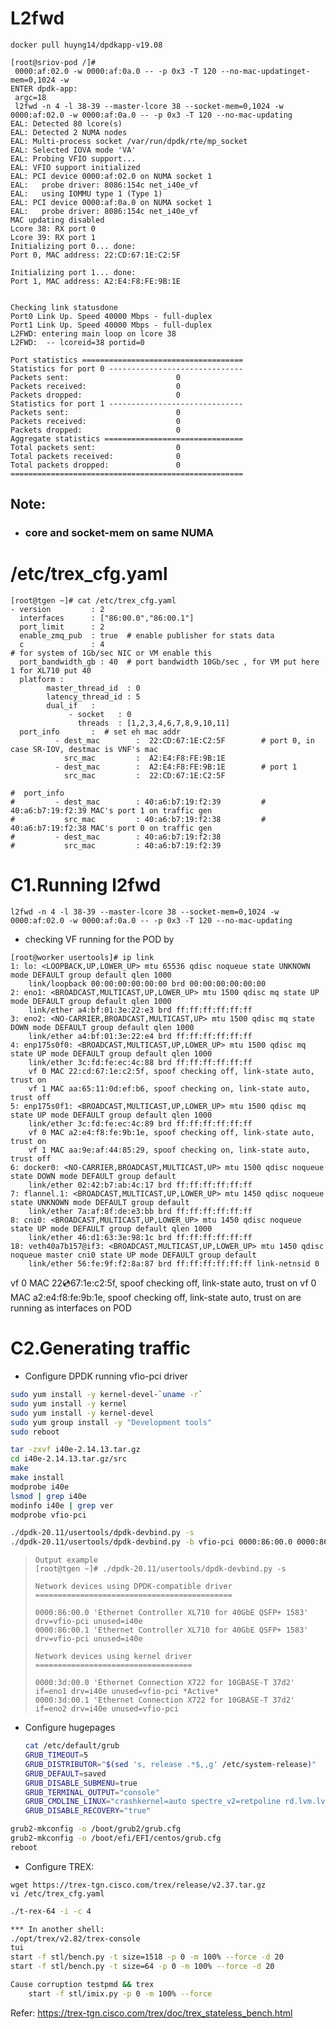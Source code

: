 # L2fwd
`docker pull huyng14/dpdkapp-v19.08`

```
[root@sriov-pod /]#
 0000:af:02.0 -w 0000:af:0a.0 -- -p 0x3 -T 120 --no-mac-updatinget-mem=0,1024 -w
ENTER dpdk-app:
 argc=18
 l2fwd -n 4 -l 38-39 --master-lcore 38 --socket-mem=0,1024 -w 0000:af:02.0 -w 0000:af:0a.0 -- -p 0x3 -T 120 --no-mac-updating
EAL: Detected 80 lcore(s)
EAL: Detected 2 NUMA nodes
EAL: Multi-process socket /var/run/dpdk/rte/mp_socket
EAL: Selected IOVA mode 'VA'
EAL: Probing VFIO support...
EAL: VFIO support initialized
EAL: PCI device 0000:af:02.0 on NUMA socket 1
EAL:   probe driver: 8086:154c net_i40e_vf
EAL:   using IOMMU type 1 (Type 1)
EAL: PCI device 0000:af:0a.0 on NUMA socket 1
EAL:   probe driver: 8086:154c net_i40e_vf
MAC updating disabled
Lcore 38: RX port 0
Lcore 39: RX port 1
Initializing port 0... done:
Port 0, MAC address: 22:CD:67:1E:C2:5F

Initializing port 1... done:
Port 1, MAC address: A2:E4:F8:FE:9B:1E


Checking link statusdone
Port0 Link Up. Speed 40000 Mbps - full-duplex
Port1 Link Up. Speed 40000 Mbps - full-duplex
L2FWD: entering main loop on lcore 38
L2FWD:  -- lcoreid=38 portid=0

Port statistics ====================================
Statistics for port 0 ------------------------------
Packets sent:                        0
Packets received:                    0
Packets dropped:                     0
Statistics for port 1 ------------------------------
Packets sent:                        0
Packets received:                    0
Packets dropped:                     0
Aggregate statistics ===============================
Total packets sent:                  0
Total packets received:              0
Total packets dropped:               0
====================================================
```

## Note:

- ### core and socket-mem on same NUMA

# /etc/trex_cfg.yaml

```
[root@tgen ~]# cat /etc/trex_cfg.yaml
- version         : 2
  interfaces      : ["86:00.0","86:00.1"]
  port_limit      : 2
  enable_zmq_pub  : true  # enable publisher for stats data
  c               : 4
# for system of 1Gb/sec NIC or VM enable this
  port_bandwidth_gb : 40  # port bandwidth 10Gb/sec , for VM put here 1 for XL710 put 40
  platform :
        master_thread_id  : 0
        latency_thread_id : 5
        dual_if   :
             - socket   : 0
               threads  : [1,2,3,4,6,7,8,9,10,11]
  port_info       :  # set eh mac addr
          - dest_mac        :  22:CD:67:1E:C2:5F        # port 0, in case SR-IOV, destmac is VNF's mac
            src_mac         :  A2:E4:F8:FE:9B:1E
          - dest_mac        :  A2:E4:F8:FE:9B:1E        # port 1
            src_mac         :  22:CD:67:1E:C2:5F

#  port_info
#         - dest_mac        : 40:a6:b7:19:f2:39			# 40:a6:b7:19:f2:39 MAC's port 1 on traffic gen
#           src_mac         : 40:a6:b7:19:f2:38         # 40:a6:b7:19:f2:38 MAC's port 0 on traffic gen
#         - dest_mac        : 40:a6:b7:19:f2:38
#           src_mac         : 40:a6:b7:19:f2:39
```

# C1.Running l2fwd

```
l2fwd -n 4 -l 38-39 --master-lcore 38 --socket-mem=0,1024 -w 0000:af:02.0 -w 0000:af:0a.0 -- -p 0x3 -T 120 --no-mac-updating
```

- checking VF running for the POD by

```
[root@worker usertools]# ip link
1: lo: <LOOPBACK,UP,LOWER_UP> mtu 65536 qdisc noqueue state UNKNOWN mode DEFAULT group default qlen 1000
    link/loopback 00:00:00:00:00:00 brd 00:00:00:00:00:00
2: eno1: <BROADCAST,MULTICAST,UP,LOWER_UP> mtu 1500 qdisc mq state UP mode DEFAULT group default qlen 1000
    link/ether a4:bf:01:3e:22:e3 brd ff:ff:ff:ff:ff:ff
3: eno2: <NO-CARRIER,BROADCAST,MULTICAST,UP> mtu 1500 qdisc mq state DOWN mode DEFAULT group default qlen 1000
    link/ether a4:bf:01:3e:22:e4 brd ff:ff:ff:ff:ff:ff
4: enp175s0f0: <BROADCAST,MULTICAST,UP,LOWER_UP> mtu 1500 qdisc mq state UP mode DEFAULT group default qlen 1000
    link/ether 3c:fd:fe:ec:4c:88 brd ff:ff:ff:ff:ff:ff
    vf 0 MAC 22:cd:67:1e:c2:5f, spoof checking off, link-state auto, trust on
    vf 1 MAC aa:65:11:0d:ef:b6, spoof checking on, link-state auto, trust off
5: enp175s0f1: <BROADCAST,MULTICAST,UP,LOWER_UP> mtu 1500 qdisc mq state UP mode DEFAULT group default qlen 1000
    link/ether 3c:fd:fe:ec:4c:89 brd ff:ff:ff:ff:ff:ff
    vf 0 MAC a2:e4:f8:fe:9b:1e, spoof checking off, link-state auto, trust on
    vf 1 MAC aa:9e:af:44:85:29, spoof checking on, link-state auto, trust off
6: docker0: <NO-CARRIER,BROADCAST,MULTICAST,UP> mtu 1500 qdisc noqueue state DOWN mode DEFAULT group default
    link/ether 02:42:b7:ab:4c:17 brd ff:ff:ff:ff:ff:ff
7: flannel.1: <BROADCAST,MULTICAST,UP,LOWER_UP> mtu 1450 qdisc noqueue state UNKNOWN mode DEFAULT group default
    link/ether 7a:af:8f:de:e3:bb brd ff:ff:ff:ff:ff:ff
8: cni0: <BROADCAST,MULTICAST,UP,LOWER_UP> mtu 1450 qdisc noqueue state UP mode DEFAULT group default qlen 1000
    link/ether 46:d1:63:3e:98:1c brd ff:ff:ff:ff:ff:ff
18: veth40a7b157@if3: <BROADCAST,MULTICAST,UP,LOWER_UP> mtu 1450 qdisc noqueue master cni0 state UP mode DEFAULT group default
    link/ether 56:fe:9f:f2:8a:87 brd ff:ff:ff:ff:ff:ff link-netnsid 0
```

vf 0 MAC 22:cd:67:1e:c2:5f, spoof checking off, link-state auto, trust on
vf 0 MAC a2:e4:f8:fe:9b:1e, spoof checking off, link-state auto, trust on
are running as interfaces on POD



# C2.Generating traffic

- Configure DPDK running vfio-pci driver
``` bash
sudo yum install -y kernel-devel-`uname -r`
sudo yum install -y kernel
sudo yum install -y kernel-devel 
sudo yum group install -y "Development tools"
sudo reboot

tar -zxvf i40e-2.14.13.tar.gz
cd i40e-2.14.13.tar.gz/src
make
make install
modprobe i40e
lsmod | grep i40e
modinfo i40e | grep ver
modprobe vfio-pci

./dpdk-20.11/usertools/dpdk-devbind.py -s
./dpdk-20.11/usertools/dpdk-devbind.py -b vfio-pci 0000:86:00.0 0000:86:00.1
```

> ```
> Output example
> [root@tgen ~]# ./dpdk-20.11/usertools/dpdk-devbind.py -s
> 
> Network devices using DPDK-compatible driver
> ============================================
> 
> 0000:86:00.0 'Ethernet Controller XL710 for 40GbE QSFP+ 1583' drv=vfio-pci unused=i40e
> 0000:86:00.1 'Ethernet Controller XL710 for 40GbE QSFP+ 1583' drv=vfio-pci unused=i40e
> 
> Network devices using kernel driver
> ===================================
> 
> 0000:3d:00.0 'Ethernet Connection X722 for 10GBASE-T 37d2' if=eno1 drv=i40e unused=vfio-pci *Active*
> 0000:3d:00.1 'Ethernet Connection X722 for 10GBASE-T 37d2' if=eno2 drv=i40e unused=vfio-pci
> ```

- Configure hugepages

  ```bash
  cat /etc/default/grub
  GRUB_TIMEOUT=5
  GRUB_DISTRIBUTOR="$(sed 's, release .*$,,g' /etc/system-release)"
  GRUB_DEFAULT=saved
  GRUB_DISABLE_SUBMENU=true
  GRUB_TERMINAL_OUTPUT="console"
  GRUB_CMDLINE_LINUX="crashkernel=auto spectre_v2=retpoline rd.lvm.lv=centos/root rd.lvm.lv=centos/swap rhgb quiet intel_iommu=on default_hugepagesz=1G hugepagesz=1G hugepages=8 hugepagesz=2M hugepages=4096"
  GRUB_DISABLE_RECOVERY="true"
  ```

```bash
grub2-mkconfig -o /boot/grub2/grub.cfg
grub2-mkconfig -o /boot/efi/EFI/centos/grub.cfg
reboot
```

- Configure TREX:

```
wget https://trex-tgn.cisco.com/trex/release/v2.37.tar.gz
vi /etc/trex_cfg.yaml
```


```bash
./t-rex-64 -i -c 4

*** In another shell:
./opt/trex/v2.82/trex-console
tui
start -f stl/bench.py -t size=1518 -p 0 -m 100% --force -d 20
start -f stl/bench.py -t size=64 -p 0 -m 100% --force -d 20

Cause corruption testpmd && trex	
	start -f stl/imix.py -p 0 -m 100% --force
```

Refer: 
	https://trex-tgn.cisco.com/trex/doc/trex_stateless_bench.html



